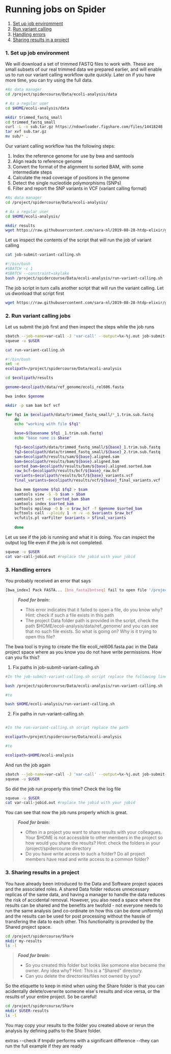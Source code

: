 # Running jobs on Spider


1. [Set up job enviromment](#job-setup)
2. [Run variant calling](#run-var-call)
3. [Handling errors](#error-handling)
4. [Sharing results in a project](#share-data)

### <a name="spider-spaces"></a> 1. Set up job environment

We will download a set of trimmed FASTQ files to work with. These are small subsets of our real trimmed data we prepared earlier, and will enable us to run our variant calling workflow quite quickly. Later on if you have more time, you can try using the full data.

```sh
#As data manager
cd /project/spidercourse/Data/ecoli-analysis/data

# As a regular user
cd $HOME/ecoli-analysis/data

mkdir trimmed_fastq_small
cd trimmed_fastq_small
curl -L -o sub.tar.gz https://ndownloader.figshare.com/files/14418248
tar xvf sub.tar.gz
mv sub/* .
```

Our variant calling workflow has the following steps:

1. Index the reference genome for use by bwa and samtools  
2. Align reads to reference genome  
3. Convert the format of the alignment to sorted BAM, with some intermediate steps  
4. Calculate the read coverage of positions in the genome  
5. Detect the single nucleotide polymorphisms (SNPs)  
6. Filter and report the SNP variants in VCF (variant calling format) 

```sh
#As data manager
cd /project/spidercourse/Data/ecoli-analysis/

# As a regular user
cd $HOME/ecoli-analysis/

mkdir results
wget https://raw.githubusercontent.com/sara-nl/2019-08-28-htdp-elixir/gh-pages/_episodes/scripts/job-submit-variant-calling.sh
```

Let us inspect the contents of the script that will run the job of variant calling

```sh
cat job-submit-variant-calling.sh

#!/bin/bash
#SBATCH -c 1
#SBATCH --constraint=skylake
bash /project/spidercourse/Data/ecoli-analysis/run-variant-calling.sh 
```

The job script in turn calls another script that will run the variant calling. Let us dwonload that script first

```sh
wget https://raw.githubusercontent.com/sara-nl/2019-08-28-htdp-elixir/gh-pages/_episodes/scripts/run-variant-calling.sh
```
### <a name="run-var-call"></a> 2. Run variant calling jobs

Let us submit the job first and then inspect the steps while the job runs

```sh
sbatch --job-name=var-call -J 'var-call' --output=%x-%j.out job-submit-variant-calling.sh
squeue -u $USER

cat run-variant-calling.sh

#!/bin/bash
set -e
ecolipath=/project/spidercourse/Data/ecoli-analysis

cd $ecolipath/results

genome=$ecolipath/data/ref_genome/ecoli_rel606.fasta

bwa index $genome

mkdir -p sam bam bcf vcf

for fq1 in $ecolipath/data/trimmed_fastq_small/*_1.trim.sub.fastq
    do
    echo "working with file $fq1"

    base=$(basename $fq1 _1.trim.sub.fastq)
    echo "base name is $base"

    fq1=$ecolipath/data/trimmed_fastq_small/${base}_1.trim.sub.fastq
    fq2=$ecolipath/data/trimmed_fastq_small/${base}_2.trim.sub.fastq
    sam=$ecolipath/results/sam/${base}.aligned.sam
    bam=$ecolipath/results/bam/${base}.aligned.bam
    sorted_bam=$ecolipath/results/bam/${base}.aligned.sorted.bam
    raw_bcf=$ecolipath/results/bcf/${base}_raw.bcf
    variants=$ecolipath/results/bcf/${base}_variants.vcf
    final_variants=$ecolipath/results/vcf/${base}_final_variants.vcf 

    bwa mem $genome $fq1 $fq2 > $sam
    samtools view -S -b $sam > $bam
    samtools sort -o $sorted_bam $bam 
    samtools index $sorted_bam
    bcftools mpileup -O b -o $raw_bcf -f $genome $sorted_bam
    bcftools call --ploidy 1 -m -v -o $variants $raw_bcf 
    vcfutils.pl varFilter $variants > $final_variants
   
    done
```

Let us see if the job is running and what it is doing. You can inspect the output log file even if the job is not completed. 

```sh
squeue -u $USER
cat var-call-jobid.out #replace the jobid with your jobid 
```
### <a name="error-handling"></a> 3. Handling errors

You probably received an error that says

```sh
[bwa_index] Pack FASTA... [bns_fasta2bntseq] fail to open file '/project/spidercourse/Data/ecoli-analysis/data/ref_genome/ecoli_rel606.fasta.pac' : Permission denied
```

> **_Food for brain:_**
>
> * This error indicates that it failed to open a file, do you know why? Hint: check if such a file exists in this path
> * The project Data folder path is provided in the script, check the path $HOME/ecoli-analysis/data/ref_genome/ and you can see that no such file exists. So what is going on? Why is it trying to open this file?

The bwa tool is trying to create the file ecoli_rel606.fasta.pac in the Data project space where as you know you do not have write permissions. How can you fix this? 

1. Fix paths in job-submit-variant-calling.sh

```sh
#In the job-submit-variant-calling.sh script replace the following line 

bash /project/spidercourse/Data/ecoli-analysis/run-variant-calling.sh 

#to

bash $HOME/ecoli-analysis/run-variant-calling.sh 
```

2. Fix paths in run-variant-calling.sh 

```sh

#In the run-variant-calling.sh script replace the path

ecolipath=/project/spidercourse/Data/ecoli-analysis

#to

ecolipath=$HOME/ecoli-analysis
```

And run the job again

```sh
sbatch --job-name=var-call -J 'var-call' --output=%x-%j.out job-submit-variant-calling.sh
squeue -u $USER
```
So did the job run properly this time? Check the log file

```sh
squeue -u $USER
cat var-call-jobid.out #replace the jobid with your jobid 
```
You can see that now the job runs properly which is great.

> **_Food for brain:_**
>
> * Often in a project you want to share results with your colleagues. Your $HOME is not accessible to other members in the project so how would you share the results? Hint: check the folders in your /project/spidercourse directory
> * Do you have write access to such a folder? Do all project members have read and write access to a common folder?

### <a name="share-data"></a> 3. Sharing results in a project

You have already been introduced to the Data and Software project spaces and the associated roles. A shared Data folder reduces unnecessary replicas of the same data, and having a manager to handle the data reduces the risk of accidental removal. However, you also need a space where the results can be shared and the benefits are twofold - not everyone needs to run the same analysis (and co-ordinate on how this can be done uniformly) and the results can be used for post processing without the hassle of transfering the data to each other. This functionality is provided by the Shared project space.

```sh
cd /project/spidercourse/Share
mkdir my-results
ls -l
```

> **_Food for brain:_**
>
> * So you created this folder but looks like someone else became the owner. Any idea why? Hint: This is a "Shared" directory.
> * Can you delete the directories/files not owned by you?

So the etiquette to keep in mind when using the Share folder is that you can acidentally delete/overwrite someone else's
results and vice versa, or the results of your entire project. So be careful!
 
```sh
cd /project/spidercourse/Share
mkdir $USER-results
ls -l
```

You may copy your results to the folder you created above or rerun the analysis by defining paths to the Share folder.


extras
--check if tmpdir performs with a significant difference
--they can run the full example if they are ready

